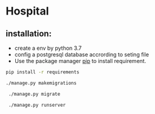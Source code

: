 # Hospital

## installation:
* create a env by python 3.7
* config a postgresql database accrording to seting file 
* Use the package manager [pip](https://pip.pypa.io/en/stable/) to install requirement.

```bash
pip install -r requirements
```

```bash
./manage.py makemigrations
```

```bash
 ./manage.py migrate
```

```bash
 ./manage.py runserver
```
